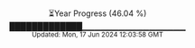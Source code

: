 <p align="center">
⏳Year Progress (46.04 %)<br>
█████████████▁▁▁▁▁▁▁▁▁▁▁▁▁▁▁▁▁ <br>
<sub>Updated: Mon, 17 Jun 2024 12:03:58 GMT</sub>
</p>

